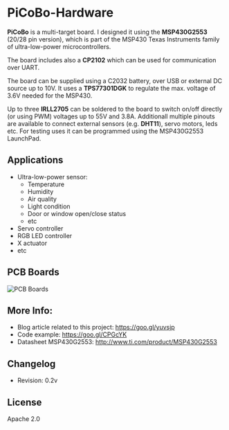 # PiCoBo-Hardware

**PiCoBo** is a multi-target board. I designed it using the **MSP430G2553** (20/28 pin version), which is part of the MSP430 Texas Instruments family of ultra-low-power microcontrollers. 

The board includes also a **CP2102** which can be used for communication over UART. 

The board can be supplied using a C2032 battery, over USB or external DC source up to 10V. It uses a **TPS77301DGK** to regulate the max. voltage of 3.6V needed for the MSP430. 

Up to three **IRLL2705** can be soldered to the board to switch on/off directly (or using PWM) voltages up to 55V and 3.8A. Additionall multiple pinouts are available to connect external sensors (e.g. **DHT11**), servo motors, leds etc. For testing uses it can be programmed using the MSP430G2553 LaunchPad.

Applications
-------------------
* Ultra-low-power sensor: 
	* Temperature
	* Humidity
	* Air quality
	* Light condition
	* Door or window open/close status
	* etc
* Servo controller
* RGB LED controller
* X actuator
* etc

PCB Boards
-----
![PCB Boards](https://raw.githubusercontent.com/lemariva/PiCoBo-Board/pics/PiCoBo_boards.png)

More Info: 
-------------------

* Blog article related to this project: https://goo.gl/yuvsjp
* Code example: https://goo.gl/CPGcYK
* Datasheet MSP430G2553: http://www.ti.com/product/MSP430G2553

Changelog
-------------------
* Revision: 0.2v

License
--------------------
Apache 2.0